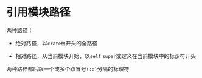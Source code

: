 # 引用模块路径

两种路径：

- 绝对路径，以`crate根`开头的全路径

- 相对路径，从当前模块开始，以`self` `super`或定义在当前模块中的标识符开头

两种路径都后跟一个或多个双冒号`(::)`分隔的标识符